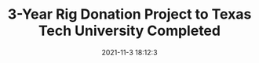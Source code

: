 ---
"title": "3-Year Rig Donation Project to Texas Tech University Completed"
"date": "2021-11-3 18:12:3"
"feed_name": "IADC"
"feed_website": "https://www.iadc.org/"
"feed_rss": "https://www.iadc.org/feed/"
"link": "https://www.iadc.org/drillbits/3-year-rig-donation-project-to-texas-tech-university-completed/"
"source": "None"
"file": "_posts/2021-1-1-d5b58101edd57c5e5e541ce75335ccbb76dcf0a9.md"
"accident": "0"
"drilling": "0"
"dead": "0"
"injured": "0"
"arrested": "0"
"place": "unknown place"
"where": "unknown site"
"causes": "unknown"
"place_uri": "unknown place"
---